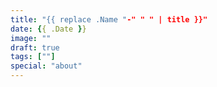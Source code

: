 ```yaml
---
title: "{{ replace .Name "-" " " | title }}"
date: {{ .Date }}
image: ""
draft: true
tags: [""]
special: "about"
---
```


